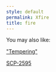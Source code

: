 ```yaml
---
style: default
permalink: Xfire
title: fire
---
```

You may also like:

["Tempering"](http://scp-wiki.net/goc-tale-sequence-tempering)

[SCP-2595](http://scp-wiki.net/scp-2595)
